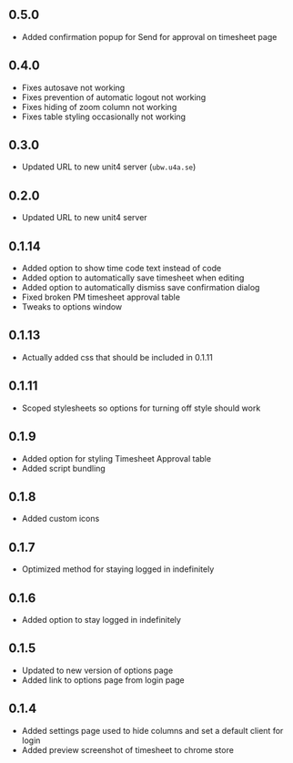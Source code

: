 ## 0.5.0
- Added confirmation popup for Send for approval on timesheet page

## 0.4.0

- Fixes autosave not working
- Fixes prevention of automatic logout not working
- Fixes hiding of zoom column not working
- Fixes table styling occasionally not working

## 0.3.0

- Updated URL to new unit4 server (`ubw.u4a.se`)

## 0.2.0

- Updated URL to new unit4 server

## 0.1.14

- Added option to show time code text instead of code
- Added option to automatically save timesheet when editing
- Added option to automatically dismiss save confirmation dialog
- Fixed broken PM timesheet approval table
- Tweaks to options window

## 0.1.13

- Actually added css that should be included in 0.1.11

## 0.1.11

- Scoped stylesheets so options for turning off style should work

## 0.1.9

- Added option for styling Timesheet Approval table
- Added script bundling

## 0.1.8

- Added custom icons

## 0.1.7

- Optimized method for staying logged in indefinitely

## 0.1.6

- Added option to stay logged in indefinitely

## 0.1.5

- Updated to new version of options page
- Added link to options page from login page

## 0.1.4

- Added settings page used to hide columns and set a default client for login
- Added preview screenshot of timesheet to chrome store
